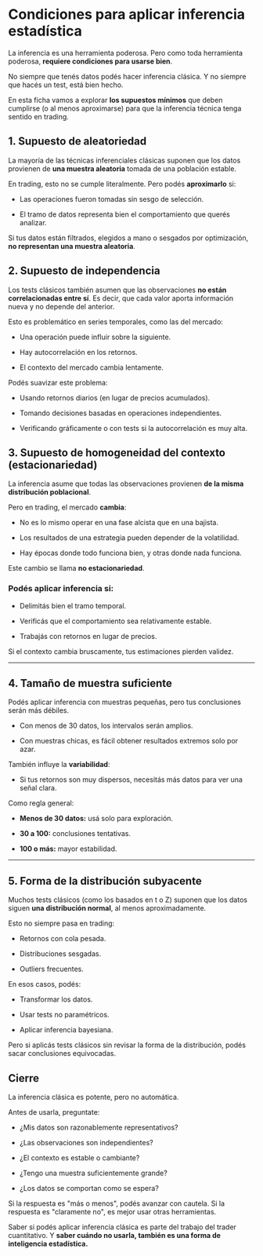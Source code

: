 # Condiciones para aplicar inferencia estadística

La inferencia es una herramienta poderosa. Pero como toda herramienta poderosa, **requiere condiciones para usarse bien**.

No siempre que tenés datos podés hacer inferencia clásica.
Y no siempre que hacés un test, está bien hecho.

En esta ficha vamos a explorar **los supuestos mínimos** que deben cumplirse (o al menos aproximarse) para que la inferencia técnica tenga sentido en trading.


## 1. Supuesto de aleatoriedad

La mayoría de las técnicas inferenciales clásicas suponen que los datos provienen de **una muestra aleatoria** tomada de una población estable.

En trading, esto no se cumple literalmente.
Pero podés **aproximarlo** si:

* Las operaciones fueron tomadas sin sesgo de selección.

* El tramo de datos representa bien el comportamiento que querés analizar.

Si tus datos están filtrados, elegidos a mano o sesgados por optimización, **no representan una muestra aleatoria**.


## 2. Supuesto de independencia

Los tests clásicos también asumen que las observaciones **no están correlacionadas entre sí**. Es decir, que cada valor aporta información nueva y no depende del anterior.

Esto es problemático en series temporales, como las del mercado:

* Una operación puede influir sobre la siguiente.

* Hay autocorrelación en los retornos.

* El contexto del mercado cambia lentamente.

Podés suavizar este problema:

* Usando retornos diarios (en lugar de precios acumulados).

* Tomando decisiones basadas en operaciones independientes.

* Verificando gráficamente o con tests si la autocorrelación es muy alta.


## 3. Supuesto de homogeneidad del contexto (estacionariedad)

La inferencia asume que todas las observaciones provienen **de la misma distribución poblacional**.

Pero en trading, el mercado **cambia**:

* No es lo mismo operar en una fase alcista que en una bajista.

* Los resultados de una estrategia pueden depender de la volatilidad.

* Hay épocas donde todo funciona bien, y otras donde nada funciona.

Este cambio se llama **no estacionariedad**.

### Podés aplicar inferencia si:

* Delimitás bien el tramo temporal.

* Verificás que el comportamiento sea relativamente estable.

* Trabajás con retornos en lugar de precios.

Si el contexto cambia bruscamente, tus estimaciones pierden validez.

***

## 4. Tamaño de muestra suficiente

Podés aplicar inferencia con muestras pequeñas, pero tus conclusiones serán más débiles.

* Con menos de 30 datos, los intervalos serán amplios.

* Con muestras chicas, es fácil obtener resultados extremos solo por azar.

También influye la **variabilidad**:

* Si tus retornos son muy dispersos, necesitás más datos para ver una señal clara.

Como regla general:

* **Menos de 30 datos:** usá solo para exploración.

* **30 a 100:** conclusiones tentativas.

* **100 o más:** mayor estabilidad.

***

## 5. Forma de la distribución subyacente

Muchos tests clásicos (como los basados en t o Z) suponen que los datos siguen **una distribución normal**, al menos aproximadamente.

Esto no siempre pasa en trading:

* Retornos con cola pesada.

* Distribuciones sesgadas.

* Outliers frecuentes.

En esos casos, podés:

* Transformar los datos.

* Usar tests no paramétricos.

* Aplicar inferencia bayesiana.

Pero si aplicás tests clásicos sin revisar la forma de la distribución, podés sacar conclusiones equivocadas.


## Cierre

La inferencia clásica es potente, pero no automática.

Antes de usarla, preguntate:

* ¿Mis datos son razonablemente representativos?

* ¿Las observaciones son independientes?

* ¿El contexto es estable o cambiante?

* ¿Tengo una muestra suficientemente grande?

* ¿Los datos se comportan como se espera?

Si la respuesta es "más o menos", podés avanzar con cautela.
Si la respuesta es "claramente no", es mejor usar otras herramientas.

Saber si podés aplicar inferencia clásica es parte del trabajo del trader cuantitativo.
Y **saber cuándo no usarla, también es una forma de inteligencia estadística.**
